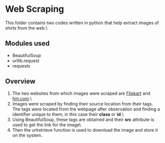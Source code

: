 # Web Scraping
This folder contains two codes written in python that help extract images of shirts from the web.\

## Modules used
- BeautifulSoup
- urllib.request
- requests

## Overview
1. The two websites from which images were scraped are [Flipkart](www.flipkart.com) and [hm.com](www.hm.com).\
2. Images were scraped by finding their source location from their tags.
The tags were located from the webpage after observation and finding a identifier unique to them, in this case their **class** or **id**.\
3. Using BeautifulSoup, these tags are obtained and their **src** attribute is used to get the link for the image\
4. Then the urlretrieve function is used to download the image and store it on the system.
